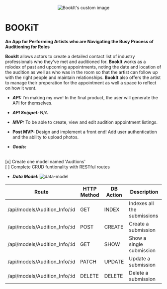 <p align="center">
  <img src="https://user-images.githubusercontent.com/123023398/221219765-2fb1ffcd-f91a-46c5-87e3-581fdf2eb0af.png?raw=true" alt="BookIt's custom image"/>
</p>

BOOKiT
======
<strong>An App for Performing Artists who are Navigating the Busy Process of Auditioning for Roles</strong>  

<strong>BookIt</strong> allows actors to create a detailed contact list of industry professionals who they've met and auditioned for. 
<strong>BookIt</strong> works as a rolodex of past and upcoming appointments, noting the date and location of the audition as well as who was in the room so that the artist can follow up with the right people and maintain relationships. 
<strong>BookIt</strong> also offers the artist to manage their preperation for the appointment as well a space to reflect on how it went.

- **_API:_** I'm making my own! In the final product, the user will generate the API for themselves.

- **_API Snippet:_** N/A

- **_MVP:_** To be able to create, view and edit audition appointment listings.

- **Post MVP:** Design and implement a front end! Add user authentication and the ability to upload photos.

- **_Goals:_**
<br>
[x] Create one model named 'Audtions'
<br>
[ ] Complete CRUD funtionality with RESTful routes

- **_Data Model:_**
![data-model](https://github.com/richardsaudek/Booked.it1/blob/046c00cc8e7a508a5b381a0f9c8a87718730de91/project2%20wire.png)

| Route                         | HTTP Method | DB Action | Description                 |
| ----------------------------- | ----------- | --------- | --------------------------- |
| /api/models/Audition_Info/:id | GET         | INDEX     | Indexes all the submissions |
| /api/models/Audition_Info/:id | POST        | CREATE    | Create a submission         |
| /api/models/Audition_Info/:id | GET         | SHOW      | Show a single submission    |
| /api/models/Audition_Info/:id | PATCH       | UPDATE    | Update a submission         |
| /api/models/Audition_Info/:id | DELETE      | DELETE    | Delete a submission         |
